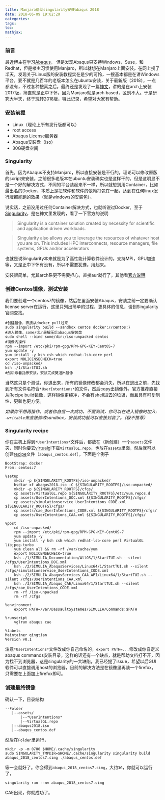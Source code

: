 ```yaml
---
title: Manjaro借助singularity安裝abaqus 2018
date: 2018-06-09 19:02:20
categories:
tags:
toc:
mathjax:
---
```


### 前言

最近博主在学习[Abaqus](https://www.3ds.com/zh/products-services/simulia/products/abaqus/)， 但是发现Abaqus只支持Windows，Suse，和Redhat，但是楼主习惯使用Manjaro，所以就想在Manjaro上面安装。在网上搜了半天，发现关于Linux版的安装教程实在是少的可怜，一搜基本都是在讲Windows平台，要不就是几百年的老版本怎么在ubuntu安装，关于最新版（2018），一点都没有，不过各种搜索之后，最终还是发现了一篇[神文](http://learningpatterns.me/posts-output/2018-01-30-abaqus-singularity/)，讲的是在arch上安装2017版，简直就是正中下怀，因为Manjaro就是arch based，区别不大。于是研究大半天，终于玩转2018版，特此记录，希望对大家有帮助。

### 安装前提

* Linux（理论上所有发行版都可以）
* root access
* Abaqus License服务器
* Abaqus安装盘（iso）
* 30G硬盘空间

### Singularity

首先，因为Abaqus不支持Manjaro，所以直接安装是不行的，理论可以修改原版的script来安装，之前很多老版本在ubuntu安装确实也是这样干的，但是这明显不是一个好的解决方式，不同的平台装起来不一样，所以就想到用Container，比如最出名的Docker，本质上是把软件和软件的依赖打包在一起，达到在任何linux发行版都能跑的效果（就是windows的安装包）。

说实话，之前没用过任何Container解决方式，也就听说过Docker，至于[Singularity](https://www.sylabs.io/)，是在神文里发现的，看了一下官方的说明


>Singularity is a container solution created by necessity for scientific and application driven workloads.

>Singularity also allows you to leverage the resources of whatever host you are on. This includes HPC interconnects, resource managers, file systems, GPUs and/or accelerators


也就是说Singularity本来就是为了高性能计算软件设计的，支持MPI，GPU加速等，又是正中下怀有没有，所以不需要犹豫，用起来。

安装很简单，尤其arch系更不需要担心，直接aur就行了，其他看[官方说明](https://www.sylabs.io/guides/2.6/user-guide/quick_start.html#installation)

### 创建Centos镜像，测试安装

我们要创建一个centos7的镜像，然后在里面安装Abaqus，安装之前一定要确认license server在运行，这里只列出简单的过程，更具体的信息，请到Singularity官网查找。

```
#创建镜像，直接从docker pull过来
sudo singularity build --sandbox centos docker://centos:7
#进入镜像，some/dir是解压后abaqus安装盘
sudo shell --bind some/dir:/iso-unpacked centos
#镜像内操作
rpm --import /etc/pki/rpm-gpg/RPM-GPG-KEY-CentOS-7
yum update -y
yum install -y ksh csh which redhat-lsb-core perl
export NOLICENSECHECK=true
cd /iso-unpacked/
ksh ./1/StartTUI.sh
#然后跟着指示安装，安装完成莫退出镜像
```

当然这只是个测试，你退出来，所有的镜像修改都会消失，所以在退出之前，先找到所有文件名符合`*UserIntentions*`的文件，然后copy出镜像外。官方推荐直接从Recipe build镜像，这样镜像更纯净，不会有shell进去的垃圾，而且具有可复制性，更新也更方便。

*如果你不想再操作，或者你自信一次成功，不需测试，你可以在进入镜像时加入`--writable`来直接修改sandbox，安装成功就可以直接封装了。（极不推荐）*

### Singularity recipe
你在主机上得到`*UserIntentions*`文件后，都放在（新创建）一个`assets`文件夹，同时你要去[virtualgl](https://virtualgl.org/Downloads/YUM)下载`VirtualGL.repo`，也放在`assets`里面，然后就可以创建[recipe](https://www.sylabs.io/guides/2.6/user-guide/container_recipes.html)文件（`abaqus_centos.def`），下面是个例子

```
BootStrap: docker
From: centos:7

%setup
    mkdir -p ${SINGULARITY_ROOTFS}/iso-unpacked/
    bsdtar xf abaqus2018.iso -C ${SINGULARITY_ROOTFS}/iso-unpacked/
    mkdir -p ${SINGULARITY_ROOTFS}/cfgs/
    cp assets/VirtualGL.repo ${SINGULARITY_ROOTFS}/etc/yum.repos.d
    cp assets/UserIntentions_DOC.xml ${SINGULARITY_ROOTFS}/cfgs/
    cp assets/simulationservice_UserIntentions_CODE.xml ${SINGULARITY_ROOTFS}/cfgs/
    cp assets/cae_UserIntentions_CODE.xml ${SINGULARITY_ROOTFS}/cfgs/
    cp assets/UserIntentions_CAA.xml ${SINGULARITY_ROOTFS}/cfgs/

%post
    cd /iso-unpacked/
    rpm --import /etc/pki/rpm-gpg/RPM-GPG-KEY-CentOS-7
    yum update -y
    yum install -y ksh csh which redhat-lsb-core perl VirtualGL libjpeg-turbo
    yum clean all && rm -rf /var/cache/yum
    export NOLICENSECHECK=true
    ksh ./1/SIMULIA_Documentation/AllOS/1/StartTUI.sh --silent /cfgs/UserIntentions_DOC.xml
    ksh ./2/SIMULIA_AbaqusServices/Linux64/1/StartTUI.sh --silent /cfgs/simulationservice_UserIntentions_CODE.xml
    ksh ./2/SIMULIA_AbaqusServices_CAA_API/Linux64/1/StartTUI.sh --silent /cfgs/UserIntentions_CAA.xml
    ksh ./3/SIMULIA_Abaqus_CAE/Linux64/1/StartTUI.sh --silent /cfgs/cae_UserIntentions_CODE.xml
    rm -rf /iso-unpacked
    rm -rf /cfgs

%environment
    export PATH=/var/DassaultSystemes/SIMULIA/Commands:$PATH

%runscript
    vglrun abaqus cae

%labels
Maintainer qingtian
Version v0.1
```

注意`*UserIntentions*`文件改成你自己命名的，`export PATH=...`修改成你自定义abaqus commands安装目录。这样的话还有一个缺点，就是帮助文档打不开，因为找不到浏览器，这是singularity的一大缺陷，我已经提了issue，希望以后GUI软件可以直接调用host的浏览器，目前的解决方法是在镜像里再装一个firefox，只需要在上面加上firefox即可。

### 创建最终镜像

确认一下，目录结构

```
--Folder
   |--assets/
       |--*UserIntentions*
       |--VirtualGL.repo
   |--abaqus2018.iso
   |--abaqus_centos.def
```

然后在`Folder`里运行，

```
mkdir -p -m 0700 $HOME/.cache/singularity 
sudo SINGULARITY_TMPDIR=$HOME/.cache/singularity singularity build abaqus_2018_centos7.simg ./abaqus_centos.def
```

等一会就好了。你会得到`abaqus_2018_centos7.simg`，大约`3G`，你就可以运行了，

```
singularity run --nv abaqus_2018_centos7.simg
```

CAE出现，你就成功了。